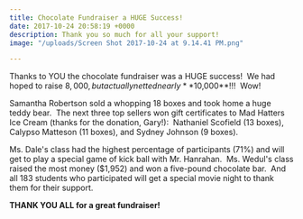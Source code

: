 ```yaml
---
title: Chocolate Fundraiser a HUGE Success!
date: 2017-10-24 20:58:19 +0000
description: Thank you so much for all your support!
image: "/uploads/Screen Shot 2017-10-24 at 9.14.41 PM.png"

---
```

Thanks to YOU the chocolate fundraiser was a HUGE success!  We had hoped to raise $8,000, but actually netted nearly **$10,000**!!!  Wow!

Samantha Robertson sold a whopping 18 boxes and took home a huge teddy bear.  The next three top sellers won gift certificates to Mad Hatters Ice Cream (thanks for the donation, Gary!):  Nathaniel Scofield (13 boxes), Calypso Matteson (11 boxes), and Sydney Johnson (9 boxes).  

Ms. Dale's class had the highest percentage of participants (71%) and will get to play a special game of kick ball with Mr. Hanrahan.  Ms. Wedul's class raised the most money ($1,952) and won a five-pound chocolate bar.  And all 183 students who participated will get a special movie night to thank them for their support.

**THANK YOU ALL for a great fundraiser!**